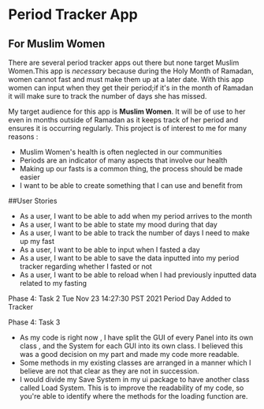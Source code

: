 # Period Tracker App

## For Muslim Women

There are several period tracker apps out there 
but none target Muslim Women.This app is *necessary* 
because during the Holy Month of Ramadan, women cannot
fast and must make them up at a later date. With this app 
women can input when they get their period;if it's in the 
month of Ramadan it will make sure to track the number of days 
she has missed.

My target audience for this app is **Muslim Women**. It will be 
of use  to her even in months outside of Ramadan as it keeps 
track of her period and ensures it is occurring regularly. 
This project is of interest to me for many reasons :
- Muslim Women's health is often neglected in our communities
- Periods are an indicator of many aspects that involve our health
- Making up our fasts is a common thing, the process should be made easier
- I want to be able to  create something that I can use and benefit from


##User Stories 
- As a user, I want to be able to add when my period arrives to the month
- As a user, I want to be able to state my mood during that day
- As a user, I want to be able to track the number of days I need to make up my fast
- As a user, I want to be able to input when I fasted a day
- As a user, I want to be able to save the data inputted into my period tracker regarding whether I fasted or not 
- As a user, I want to be able to reload when I had previously inputted data related to my fasting


Phase 4: Task 2
Tue Nov 23 14:27:30 PST 2021
Period Day Added to Tracker

Phase 4: Task 3
- As my code is right now , I have split the GUI of every Panel into its own class , and the System for each GUI into its 
own class. I believed this was a good decision on my part and made my code more readable.
- Some methods in my existing classes are arranged in a manner which I believe are not that clear as they are not 
in succession.
- I would  divide my Save System in my ui package to have another class called Load System. 
This is to improve the readability of my code, so you're able to identify where the methods for the loading function are. 
